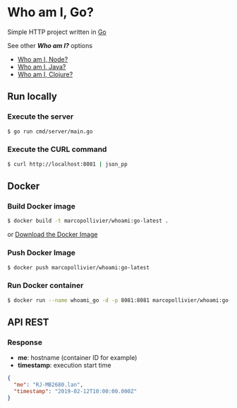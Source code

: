 # Who am I, Go? 

Simple HTTP project written in [Go](https://golang.org/) 

See other _**Who am I?**_ options
- [Who am I, Node?](https://github.com/marcopollivier/whoaminode)
- [Who am I, Java?](https://github.com/marcopollivier/whoamijava)
- [Who am I, Clojure?](https://github.com/marcopollivier/whoamiclojure)

## Run locally 

### Execute the server 
```bash 
$ go run cmd/server/main.go
```

### Execute the CURL command 

```bash 
$ curl http://localhost:8081 | json_pp
```

## Docker

### Build Docker image

```bash
$ docker build -t marcopollivier/whoami:go-latest .
```

or [Download the Docker Image](https://hub.docker.com/r/marcopollivier/whoami)

### Push Docker Image

```bash
$ docker push marcopollivier/whoami:go-latest
```

### Run Docker container

```bash
$ docker run --name whoami_go -d -p 8081:8081 marcopollivier/whoami:go-latest
```

## API REST

### Response

- **me**: hostname (container ID for example)
- **timestamp**: execution start time 

```json
{
  "me": "RJ-MB2680.lan",
  "timestamp": "2019-02-12T10:00:00.000Z"
}
```
